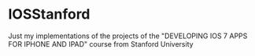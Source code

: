 IOSStanford
===========

Just my implementations of the projects of the "DEVELOPING IOS 7 APPS FOR IPHONE AND IPAD" course from Stanford University
